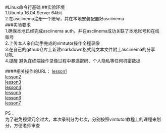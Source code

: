 #Linux命令行基础
##实验环境  
1.Ubuntu 16.04 Server 64bit  
2.在asciinema注册一个账号，并在本地安装配置好asciinema  
###实验要求  
1.确保本地已经完成asciinema auth，并在asciinema成功关联了本地账号和在线账号  
2.上传本人亲自动手完成的vimtutor操作全程录像  
3.在自己的github仓库上新建markdown格式纯文本文件附上asciinema的分享URL  
4.提醒 避免在终端操作录像过程中暴漏密码、个人隐私等任何机密数据  

####相关操作的URL：
[lesson1](https://asciinema.org/a/106230)  
[lesson2](https://asciinema.org/a/106235)  
[lesson3](https://asciinema.org/a/106239)  
[lesson4](https://asciinema.org/a/106248)  
[lesson5](https://asciinema.org/a/106251)  
[lesson6](https://asciinema.org/a/106253)  
[lesson7](https://asciinema.org/a/106256)

PS：  
为了避免视频冗余过大，本次录制分为七次，分别按照vimtutor教程上的课程来划分，方便老师审查  